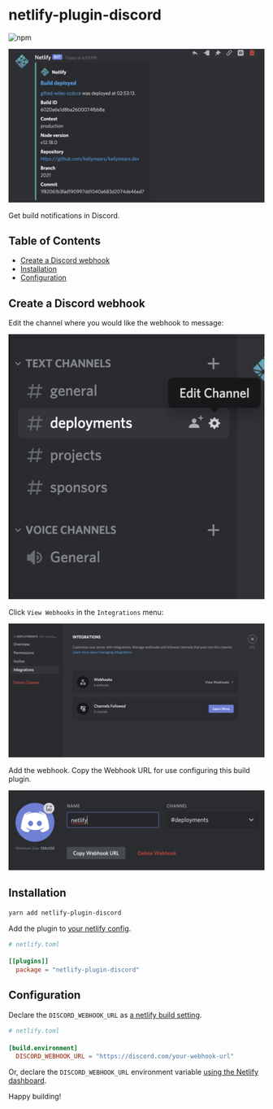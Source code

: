 # netlify-plugin-discord

![npm](https://img.shields.io/npm/v/netlify-plugin-discord?label=npm&style=flat-square)

![Notification](/assets/notice.png)

Get build notifications in Discord.

## Table of Contents

- [Create a Discord webhook](#create-a-discord-webhook)
- [Installation](#installation)
- [Configuration](#configuration)

## Create a Discord webhook

Edit the channel where you would like the webhook to message:

![Edit channel](/assets/edit-channel.png)

Click `View Webhooks` in the `Integrations` menu:

![Integrations](/assets/integrations.png)

Add the webhook. Copy the Webhook URL for use configuring this build plugin.

![Webhook](/assets/edit-webhook.png)

## Installation

```sh
yarn add netlify-plugin-discord
```

Add the plugin to [your netlify config](https://docs.netlify.com/configure-builds/file-based-configuration/).

```toml
# netlify.toml

[[plugins]]
  package = "netlify-plugin-discord"
```

## Configuration

Declare the `DISCORD_WEBHOOK_URL` as [a netlify build setting](https://docs.netlify.com/configure-builds/file-based-configuration/#build-settings).

```toml
# netlify.toml

[build.environment]
  DISCORD_WEBHOOK_URL = "https://discord.com/your-webhook-url"
```

Or, declare the `DISCORD_WEBHOOK_URL` environment variable [using the Netlify dashboard](https://docs.netlify.com/configure-builds/environment-variables/#declare-variables).

Happy building!
